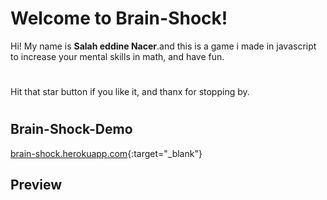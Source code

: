 # Welcome to Brain-Shock!

Hi! My name is **Salah eddine Nacer**.and this is a game i made in javascript to increase your mental skills in math, and have fun.

#

Hit that star button if you like it, and thanx for stopping by.
#
## Brain-Shock-Demo
[brain-shock.herokuapp.com](https://brain-shock.herokuapp.com){:target="_blank"}

## Preview


